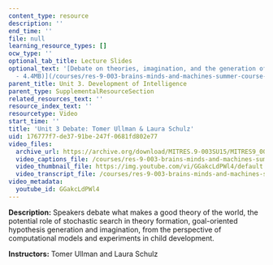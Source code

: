 ```yaml
---
content_type: resource
description: ''
end_time: ''
file: null
learning_resource_types: []
ocw_type: ''
optional_tab_title: Lecture Slides
optional_text: '[Debate on theories, imagination, and the generation of ideas (PDF
  - 4.4MB)](/courses/res-9-003-brains-minds-and-machines-summer-course-summer-2015/resources/mitres_9_003sum15_debate3)'
parent_title: Unit 3. Development of Intelligence
parent_type: SupplementalResourceSection
related_resources_text: ''
resource_index_text: ''
resourcetype: Video
start_time: ''
title: 'Unit 3 Debate: Tomer Ullman & Laura Schulz'
uid: 176777f7-de37-91be-247f-0681fd802e77
video_files:
  archive_url: https://archive.org/download/MITRES.9-003SU15/MITRES9_003SU15_Unit_3_300k.mp4
  video_captions_file: /courses/res-9-003-brains-minds-and-machines-summer-course-summer-2015/f36f723af9385fecb3f9d93bea7519df_GGakcLdPWl4.vtt
  video_thumbnail_file: https://img.youtube.com/vi/GGakcLdPWl4/default.jpg
  video_transcript_file: /courses/res-9-003-brains-minds-and-machines-summer-course-summer-2015/52250268a127ef63505ffaa5ab89c11f_GGakcLdPWl4.pdf
video_metadata:
  youtube_id: GGakcLdPWl4
---
```


**Description:** Speakers debate what makes a good theory of the world, the potential role of stochastic search in theory formation, goal-oriented hypothesis generation and imagination, from the perspective of computational models and experiments in child development.

**Instructors:** Tomer Ullman and Laura Schulz



